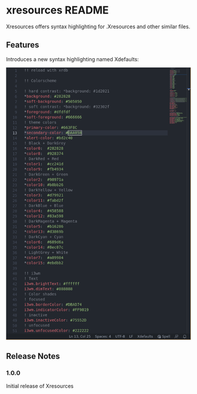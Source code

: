 # xresources README

Xresources offers syntax highlighting for .Xresources and other similar files.

## Features

Introduces a new syntax highlighting named Xdefaults:

![feature X](images/example.png)

## Release Notes

### 1.0.0

Initial release of Xresources
